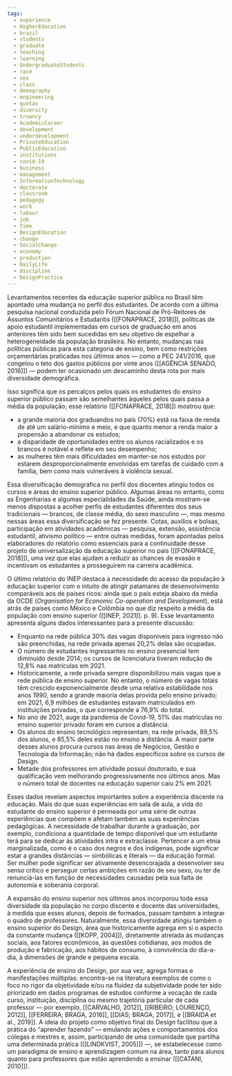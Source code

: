```yaml
---
tags:
  - experience
  - HigherEducation
  - brazil
  - students
  - graduate
  - teaching
  - learning
  - UndergraduateStudents
  - race
  - sex
  - class
  - demography
  - engineering
  - quotas
  - diversity
  - truancy
  - AcademicCareer
  - development
  - underdevelopment
  - PrivateEducation
  - PublicEducation
  - institutions
  - covid-19
  - business
  - management
  - InformationTechnology
  - doctorate
  - classroom
  - pedagogy
  - work
  - labour
  - job
  - time
  - DesignEducation
  - change
  - SocialChange
  - economy
  - production
  - DailyLife
  - discipline
  - DesignPractice
---
```

Levantamentos recentes da educação superior pública no Brasil têm apontado uma mudança no perfil dos estudantes. De acordo com a última pesquisa nacional conduzida pelo Fórum Nacional de Pró-Reitores de Assuntos Comunitários e Estudantis ([[FONAPRACE, 2018]]), políticas de apoio estudantil implementadas em cursos de graduação em anos anteriores têm sido bem sucedidas em seu objetivo de espelhar a heterogeneidade da população brasileira. No entanto, mudanças nas políticas públicas para esta categoria de ensino, bem como restrições orçamentárias praticadas nos últimos anos — como a PEC 241/2016, que congelou o teto dos gastos públicos por vinte anos ([[AGÊNCIA SENADO, 2016]]) — podem ter ocasionado um descaminho desta rota por mais diversidade demográfica.

Isso significa que os percalços pelos quais os estudantes do ensino superior público passam são semelhantes àqueles pelos quais passa a média da população; esse relatório ([[FONAPRACE, 2018]]) mostrou que:

- a grande maioria dos graduandos no país (70%) está na faixa de renda de até um salário-mínimo e meio, e que quanto menor a renda maior a propensão a abandonar os estudos;
- a disparidade de oportunidades entre os alunos racializados e os brancos é notável e reflete em seu desempenho;
- as mulheres têm mais dificuldades em manter-se nos estudos por estarem desproporcionalmente envolvidas em tarefas de cuidado com a família, bem como mais vulneráveis à violência sexual.

Essa diversificação demográfica no perfil dos discentes atingiu todos os cursos e áreas do ensino superior público. Algumas áreas no entanto, como as Engenharias e algumas especialidades da Saúde, ainda mostram-se menos dispostas a acolher perfis de estudantes diferentes dos seus tradicionais — brancos, de classe média, do sexo masculino —, mas mesmo nessas áreas essa diversificação se fez presente. Cotas, auxílios e bolsas, participação em atividades acadêmicas — pesquisa, extensão, assistência estudantil, ativismo político — entre outras medidas, foram apontadas pelos elaboradores do relatório como essenciais para a continuidade desse projeto de universalização da educação superior no país ([[FONAPRACE, 2018]]), uma vez que elas ajudam a reduzir as chances de evasão e incentivam os estudantes a prosseguirem na carreira acadêmica.

O último relatório do INEP destaca a necessidade do acesso da população à educação superior com o intuito de atingir patamares de desenvolvimento comparáveis aos de países ricos: ainda que o país esteja abaixo da média da OCDE (_Organisation for Economic Co-operation and Development_), está atrás de países como México e Colômbia no que diz respeito a média da população com ensino superior ([[INEP, 2021]]. p. 9). Esse levantamento apresenta alguns dados interessantes para a presente discussão:

- Enquanto na rede pública 30% das vagas disponíveis para ingresso não são preenchidas, na rede privada apenas 20,2% delas são ocupadas.
- O número de estudantes ingressantes no ensino presencial tem diminuído desde 2014; os cursos de licenciatura tiveram redução de 12,8% nas matrículas em 2021.
- Historicamente, a rede privada sempre disponibilizou mais vagas que a rede pública de ensino superior. No entanto, o número de vagas totais têm crescido exponencialmente desde uma relativa estabilidade nos anos 1990, sendo a grande maioria delas provida pelo ensino privado; em 2021, 6,9 milhões de estudantes estavam matriculados em instituições privadas, o que corresponde a 76,9% do total.
- No ano de 2021, auge da pandemia de Covid-19, 51% das matrículas no ensino superior privado foram em cursos a distância.
- Os alunos do ensino tecnológico representam, na rede privada, 89,5% dos alunos, e 85,5% deles estão no ensino a distância. A maior parte desses alunos procura cursos nas áreas de Negócios, Gestão e Tecnologia da Informação; não há dados específicos sobre os cursos de Design.
- Metade dos professores em atividade possui doutorado, e sua qualificação vem melhorando progressivamente nos últimos anos. Mas o número total de docentes na educação superior caiu 2% em 2021.

Esses dados revelam aspectos importantes sobre a experiência discente na educação. Mais do que suas experiências em sala de aula, a vida do estudante do ensino superior é permeada por uma série de outras experiências que compõem e afetam também as suas experiências pedagógicas. A necessidade de trabalhar durante a graduação, por exemplo, condiciona a quantidade de tempo disponível que um estudante terá para se dedicar às atividades intra e extraclasse. Pertencer a um etnia marginalizada, como é o caso dos negros e dos indígenas, pode significar estar a grandes distâncias — simbólicas e literais — da educação formal. Ser mulher pode significar ser ativamente desencorajada a desenvolver seu senso crítico e perseguir certas ambições em razão de seu sexo, ou ter de renunciá-las em função de necessidades causadas pela sua falta de autonomia e soberania corporal.

A expansão do ensino superior nos últimos anos incorporou toda essa diversidade da população no corpo discente e docente das universidades, à medida que esses alunos, depois de formados, passam também a integrar o quadro de professores. Naturalmente, essa diversidade atingiu também o ensino superior do Design, área que historicamente agrega em si o aspecto da constante mudança ([[KOPP, 2004]]), diretamente atrelada às mudanças sociais, aos fatores econômicos, às questões cotidianas, aos modos de produção e fabricação, aos hábitos de consumo, à convivência do dia-a-dia, à dimensões de grande e pequena escala.

A experiência de ensino do Design, por sua vez, agrega formas e manifestações múltiplas: encontra-se na literatura exemplos de como o foco no rigor da objetividade e/ou na fluidez da subjetividade pode ter sido priorizado em dados programas de estudos conforme a vocação de cada curso, instituição, disciplina ou mesmo trajetória particular de cada professor — por exemplo, [[CARVALHO, 2012]], [[RIBEIRO; LOURENÇO, 2012]], [[FERREIRA; BRAGA, 2016]], [[DIAS; BRAGA, 2017]], e [[BRAIDA et al., 2019]]. A ideia do projeto como objetivo final do Design facilitou que a prática do “aprender fazendo” — emulando ações e comportamentos dos colegas e mestres e, assim, participando de uma comunidade que partilha uma determinada prática ([[LINDKVIST, 2005]]) —, se estabelecesse como um paradigma de ensino e aprendizagem comum na área, tanto para alunos quanto para professores que estão aprendendo a ensinar ([[CATANI, 2010]]).